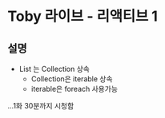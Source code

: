 # Toby 라이브 - 리액티브 1

## 설명
 
 * List 는 Collection 상속
   * Collection은 iterable 상속
   * iterable은 foreach 사용가능
    
...1화 30분까지 시청함
